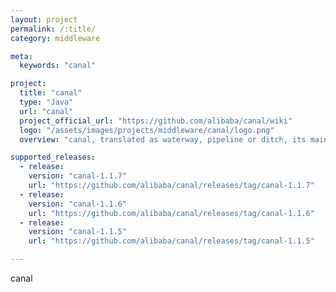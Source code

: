 ```yaml
---
layout: project
permalink: /:title/
category: middleware

meta:
  keywords: "canal"

project:
  title: "canal"
  type: "Java"
  url: "canal"
  project_official_url: "https://github.com/alibaba/canal/wiki"
  logo: "/assets/images/projects/middleware/canal/logo.png"
  overview: "canal, translated as waterway, pipeline or ditch, its main purpose is to provide incremental data subscription and consumption based on MySQL database incremental log analysis."

supported_releases:
  - release:
    version: "canal-1.1.7"
    url: "https://github.com/alibaba/canal/releases/tag/canal-1.1.7"
  - release:
    version: "canal-1.1.6"
    url: "https://github.com/alibaba/canal/releases/tag/canal-1.1.6"
  - release:
    version: "canal-1.1.5"
    url: "https://github.com/alibaba/canal/releases/tag/canal-1.1.5"

---
```


<p>canal</p>
